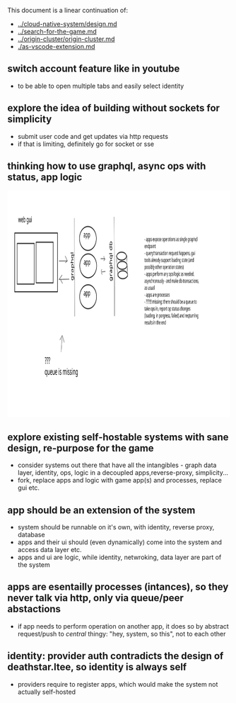 
This document is a linear continuation of:

- [../cloud-native-system/design.md](../cloud-native-system/design.md)
- [../search-for-the-game.md](../search-for-the-game.md)
- [../origin-cluster/origin-cluster.md](../origin-cluster/origin-cluster.md)
- [./as-vscode-extension.md](./as-vscode-extension.md)

## switch account feature like in youtube

- to be able to open multiple tabs and easily select identity


## explore the idea of building without sockets for simplicity

- submit user code and get updates via http requests
- if that is limiting, definitely go for socket or sse

## thinking how to use graphql, async ops with status, app logic

<img height="512px" src="./svg/2020-10-16-graphql.svg"></img>

## explore existing self-hostable systems with sane design, re-purpose for the game

- consider systems out there that have all the intangibles - graph data layer, identity, ops, logic in a decoupled apps,reverse-proxy, simplicity...
- fork, replace apps and logic with game app(s) and processes, replace gui etc.

## app should be an extension of the system

- system should be runnable on it's own, with identity, reverse proxy, database
- apps and their ui should (even dynamically) come into the system and access data layer etc.
- apps and ui are logic, while identity, netwroking, data layer are part of the system


## apps are esentailly processes (intances), so they never talk via http, only via queue/peer abstactions

- if app needs to perform operation on another app, it does so by abstract request/push to *central* thingy: "hey, system, so this", not to each other

## identity: provider auth contradicts the design of deathstar.ltee, so identity is always self

- providers require to register apps, which would make the system not actually self-hosted